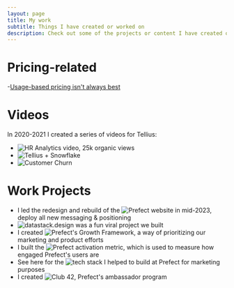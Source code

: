 ```yaml
---
layout: page
title: My work
subtitle: Things I have created or worked on
description: Check out some of the projects or content I have created or worked on.
---
```


# Pricing-related
-[Usage-based pricing isn't always best](https://chrisreuter.me/2023-02-16-usage-pricing/)

# Videos
In 2020-2021 I created a series of videos for Tellius:
- ![HR Analytics video, 25k organic views](https://www.youtube.com/watch?v=aK3LtFddamc)
- ![Tellius + Snowflake](https://www.youtube.com/watch?v=5PUpGzu-Has)
- ![Customer Churn](https://www.youtube.com/watch?v=d7neKxRMSBM)

# Work Projects
- I led the redesign and rebuild of the ![Prefect website](https://www.prefect.io) in mid-2023, deploy all new messaging & positioning
- ![datastack.design](https://datastack.design/er) was a fun viral project we built
- I created ![Prefect's Growth Framework](https://chrisreuter.me/2023-01-13-navigating-ambiguity/), a way of prioritizing our marketing and product efforts
- I built the ![Prefect activation metric](https://chrisreuter.me/2023-03-14-activation-metric/), which is used to measure how engaged Prefect's users are
- See here for the ![tech stack](https://chrisreuter.me/2023-06-23-growth-tech-stack/) I helped to build at Prefect for marketing purposes
- I created ![Club 42](https://discourse.prefect.io/t/the-third-launch-week-initiative-announcing-ambassador-program-called-club-42/500), Prefect's ambassador program
